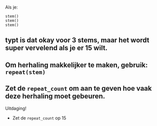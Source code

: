 Als je:
```
stem()
stem()
stem()
```
typt is dat okay voor 3 stems, maar het wordt super vervelend als je er 15 wilt.
---
Om herhaling makkelijker te maken, gebruik: `repeat(stem)`
---
Zet de `repeat_count` om aan te geven hoe vaak deze herhaling moet gebeuren.
---
Uitdaging!
- Zet de `repeat_count` op 15
